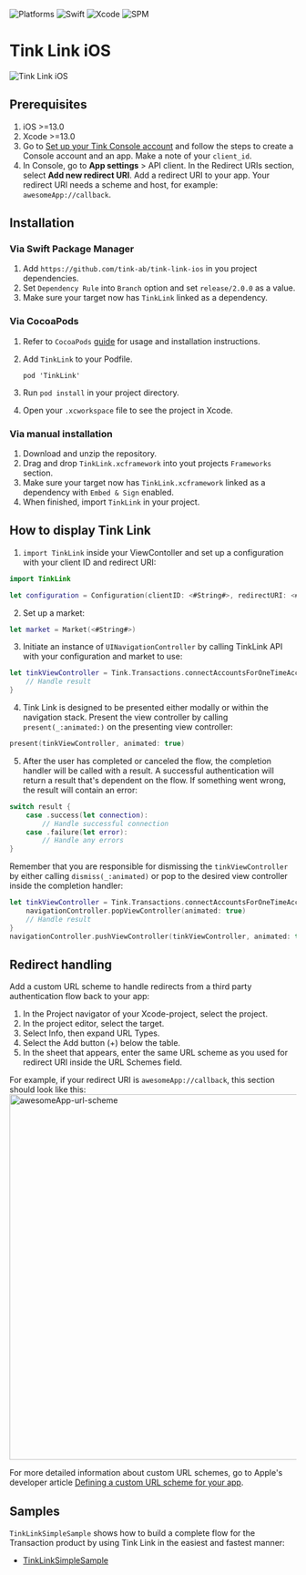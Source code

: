 ![Platforms](https://img.shields.io/badge/Platforms-iOS_13_14_15_16-brightgreen)
![Swift](https://img.shields.io/badge/Swift-5.7-blue)
![Xcode](https://img.shields.io/badge/Xcode-13_14-yellowgreen)
![SPM](https://img.shields.io/badge/SPM-compatible-orange)

# Tink Link iOS

![Tink Link iOS](https://user-images.githubusercontent.com/3734694/208090845-ee370e16-9a4c-4c4a-bf0a-eea6c7742e74.png)

## Prerequisites

1. iOS >=13.0
2. Xcode >=13.0
3. Go to [Set up your Tink Console account](https://docs.tink.com/resources/getting-started/set-up-your-account) and follow the steps to create a Console account and an app. Make a note of your `client_id`.
4. In Console, go to **App settings** > API client. In the Redirect URIs section, select **Add new redirect URI**. Add a redirect URI to your app. Your redirect URI needs a scheme and host, for example: `awesomeApp://callback`.

## Installation

### Via Swift Package Manager
1. Add `https://github.com/tink-ab/tink-link-ios` in you project dependencies.
2. Set `Dependency Rule` into `Branch` option and set `release/2.0.0` as a value.
3. Make sure your target now has `TinkLink` linked as a dependency.

### Via CocoaPods
1. Refer to `CocoaPods` [guide](https://guides.cocoapods.org/using/using-cocoapods.html) for usage and installation instructions.
2. Add `TinkLink` to your Podfile.
    ```
    pod 'TinkLink'
    ```
3. Run `pod install` in your project directory.

4. Open your `.xcworkspace` file to see the project in Xcode.

### Via manual installation

1. Download and unzip the repository.
2. Drag and drop `TinkLink.xcframework` into yout projects `Frameworks` section.
3. Make sure your target now has `TinkLink.xcframework` linked as a dependency with `Embed & Sign` enabled.
4. When finished, import `TinkLink` in your project.

## How to display Tink Link

1. `import TinkLink` inside your ViewContoller and set up a configuration with your client ID and redirect URI:

```swift
import TinkLink

let configuration = Configuration(clientID: <#String#>, redirectURI: <#String#>)
```

2. Set up a market:

```swift
let market = Market(<#String#>)
```

3. Initiate an instance of `UINavigationController` by calling TinkLink API with your configuration and market to use:

```swift
let tinkViewController = Tink.Transactions.connectAccountsForOneTimeAccess(configuration: configuration, market: market) { result in
    // Handle result
}
```

4. Tink Link is designed to be presented either modally or within the navigation stack. Present the view controller by calling `present(_:animated:)` on the presenting view controller:

```swift
present(tinkViewController, animated: true)
```

5. After the user has completed or canceled the flow, the completion handler will be called with a result. A successful authentication will return a result that's dependent on the flow. If something went wrong, the result will contain an error:

```swift
switch result {
    case .success(let connection):
        // Handle successful connection
    case .failure(let error):
        // Handle any errors
}
```

Remember that you are responsible for dismissing the `tinkViewController` by either calling `dismiss(_:animated)` or pop to the desired view controller inside the completion handler:

```swift
let tinkViewController = Tink.Transactions.connectAccountsForOneTimeAccess(configuration: configuration, market: market) { result in
    navigationController.popViewController(animated: true)
    // Handle result
}
navigationController.pushViewController(tinkViewController, animated: true)
```

## Redirect handling

Add a custom URL scheme to handle redirects from a third party authentication flow back to your app:

1. In the Project navigator of your Xcode-project, select the project.
2. In the project editor, select the target.
3. Select Info, then expand URL Types.
4. Select the Add button (+) below the table.
5. In the sheet that appears, enter the same URL scheme as you used for redirect URI inside the URL Schemes field.

For example, if your redirect URI is `awesomeApp://callback`, this section should look like this:
<img width="642" alt="awesomeApp-url-scheme" src="https://user-images.githubusercontent.com/3734694/208428783-b1c5bf61-80c4-4c68-ac03-14544fb20865.png">

For more detailed information about custom URL schemes, go to Apple's developer article [Defining a custom URL scheme for your app](https://developer.apple.com/documentation/xcode/defining-a-custom-url-scheme-for-your-app).

## Samples

`TinkLinkSimpleSample` shows how to build a complete flow for the Transaction product by using Tink Link in the easiest and fastest manner:
- [TinkLinkSimpleSample](Samples/TinkLinkSimpleSample)
